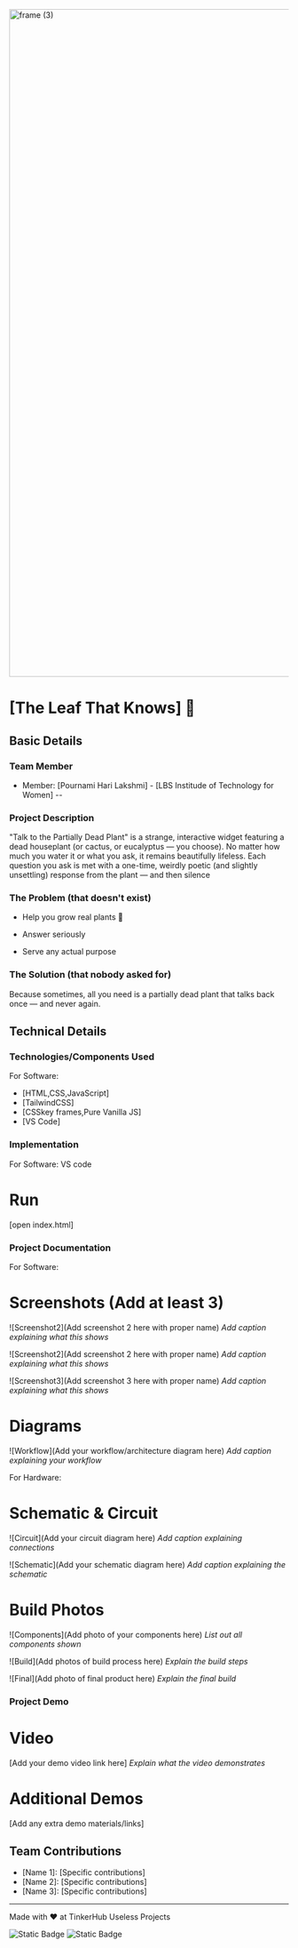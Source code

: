 <img width="3188" height="1202" alt="frame (3)" src="https://github.com/user-attachments/assets/517ad8e9-ad22-457d-9538-a9e62d137cd7" />


# [The Leaf That Knows] 🎯


## Basic Details
### Team Member
- Member: [Pournami Hari Lakshmi] - [LBS Institude of Technology for Women] --

### Project Description
"Talk to the Partially Dead Plant" is a strange, interactive widget featuring a dead houseplant (or cactus, or eucalyptus — you choose). No matter how much you water it or what you ask, it remains beautifully lifeless.
Each question you ask is met with a one-time, weirdly poetic (and slightly unsettling) response from the plant — and then silence

### The Problem (that doesn't exist)
- Help you grow real plants 🌱

- Answer seriously

- Serve any actual purpose

### The Solution (that nobody asked for)
Because sometimes, all you need is a partially dead plant that talks back once — and never again.

## Technical Details
### Technologies/Components Used
For Software:
- [HTML,CSS,JavaScript]
- [TailwindCSS]
- [CSSkey frames,Pure Vanilla JS]
- [VS Code]


### Implementation
For Software:
 VS code
# Run
[open index.html]

### Project Documentation
For Software:

# Screenshots (Add at least 3)

![Screenshot2](Add screenshot 2 here with proper name)
*Add caption explaining what this shows*

![Screenshot2](Add screenshot 2 here with proper name)
*Add caption explaining what this shows*

![Screenshot3](Add screenshot 3 here with proper name)
*Add caption explaining what this shows*

# Diagrams
![Workflow](Add your workflow/architecture diagram here)
*Add caption explaining your workflow*

For Hardware:

# Schematic & Circuit
![Circuit](Add your circuit diagram here)
*Add caption explaining connections*

![Schematic](Add your schematic diagram here)
*Add caption explaining the schematic*

# Build Photos
![Components](Add photo of your components here)
*List out all components shown*

![Build](Add photos of build process here)
*Explain the build steps*

![Final](Add photo of final product here)
*Explain the final build*

### Project Demo
# Video
[Add your demo video link here]
*Explain what the video demonstrates*

# Additional Demos
[Add any extra demo materials/links]

## Team Contributions
- [Name 1]: [Specific contributions]
- [Name 2]: [Specific contributions]
- [Name 3]: [Specific contributions]

---
Made with ❤️ at TinkerHub Useless Projects 

![Static Badge](https://img.shields.io/badge/TinkerHub-24?color=%23000000&link=https%3A%2F%2Fwww.tinkerhub.org%2F)
![Static Badge](https://img.shields.io/badge/UselessProjects--25-25?link=https%3A%2F%2Fwww.tinkerhub.org%2Fevents%2FQ2Q1TQKX6Q%2FUseless%2520Projects)



